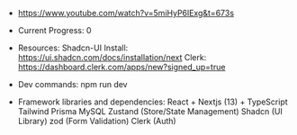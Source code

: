 * https://www.youtube.com/watch?v=5miHyP6lExg&t=673s

* Current Progress:
0

* Resources:
Shadcn-UI Install: https://ui.shadcn.com/docs/installation/next
Clerk: https://dashboard.clerk.com/apps/new?signed_up=true

* Dev commands:
npm run dev

* Framework libraries and dependencies:
React + Nextjs (13) + TypeScript
Tailwind
Prisma
MySQL
Zustand (Store/State Management)
Shadcn (UI Library)
zod (Form Validation)
Clerk (Auth)